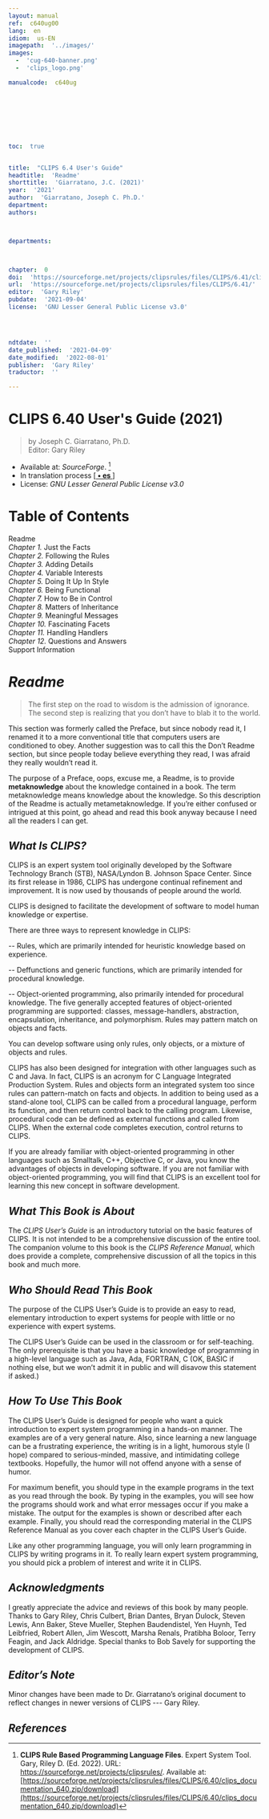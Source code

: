 ```yaml
---
layout: manual
ref:  c640ug00
lang:  en
idiom:  us-EN
imagepath:  '../images/'
images:
  -  'cug-640-banner.png'
  -  'clips_logo.png'

manualcode:  c640ug








toc:  true


title:  "CLIPS 6.4 User's Guide"
headtitle:  'Readme'
shorttitle:  'Giarratano, J.C. (2021)'
year:  '2021'
author:  'Giarratano, Joseph C. Ph.D.'
department:  
authors:



departments:



chapter:  0
doi:  'https://sourceforge.net/projects/clipsrules/files/CLIPS/6.41/clips_documentation_641.zip/download'
url:  'https://sourceforge.net/projects/clipsrules/files/CLIPS/6.41/'
editor:  'Gary Riley'
pubdate:  '2021-09-04'
license:  'GNU Lesser General Public License v3.0'




ndtdate:  ''
date_published:  '2021-04-09'
date_modified:  '2022-08-01'
publisher:  'Gary Riley'
traductor:  ''

---
```



<h1 class="no_toc">CLIPS 6.40 User's Guide (2021)</h1>

>  by  Joseph C. Giarratano, Ph.D.<br>
>  Editor: Gary Riley

-  Available at: _SourceForge_. [^1]
-  In translation process [[<strong> • es  </strong>]](/guides/clips-640/es/clips-640-user-guide-chapter-00_es.html)
-  License: _GNU Lesser General Public License v3.0_


# Table of Contents
Readme<br>
_Chapter 1._ Just the Facts<br>
_Chapter 2._ Following the Rules<br>
_Chapter 3._ Adding Details<br>
_Chapter 4._ Variable Interests<br>
_Chapter 5._ Doing It Up In Style<br>
_Chapter 6._ Being Functional<br>
_Chapter 7._ How to Be in Control<br>
_Chapter 8._ Matters of Inheritance<br>
_Chapter 9._ Meaningful Messages<br>
_Chapter 10._ Fascinating Facets<br>
_Chapter 11._ Handling Handlers<br>
_Chapter 12._ Questions and Answers<br>
Support Information<br>




#  _Readme_



>  The first step on the road to wisdom is the admission of ignorance. <br>The second step is realizing that you don’t have to blab it to the world.



This section was formerly called the Preface, but since nobody read it, I renamed it to a more  conventional title that computers users are conditioned to obey. Another suggestion was to call  this the Don’t Readme section, but since people today believe everything they read, I was afraid  they really wouldn’t read it.

The purpose of a Preface, oops, excuse me, a Readme, is to provide **metaknowledge** about  the knowledge contained in a book. The term metaknowledge means knowledge about the  knowledge. So this description of the Readme is actually metametaknowledge. If you’re either  confused or intrigued at this point, go ahead and read this book anyway because I need all the  readers I can get.


##  _What Is CLIPS?_

CLIPS is an expert system tool originally developed by the Software Technology Branch (STB),  NASA/Lyndon B. Johnson Space Center. Since its first release in 1986, CLIPS has undergone  continual refinement and improvement. It is now used by thousands of people around the world.

CLIPS is designed to facilitate the development of software to model human knowledge or  expertise.

There are three ways to represent knowledge in CLIPS:

-- Rules, which are primarily intended for heuristic knowledge based on experience.

-- Deffunctions and generic functions, which are primarily intended for procedural knowledge.

-- Object-oriented programming, also primarily intended for procedural knowledge. The five  generally accepted features of object-oriented programming are supported: classes,  message-handlers, abstraction, encapsulation, inheritance, and polymorphism. Rules may  pattern match on objects and facts.
  
You can develop software using only rules, only objects, or a mixture of objects and rules.

  CLIPS has also been designed for integration with other languages such as C and Java. In  fact, CLIPS is an acronym for C Language Integrated Production System. Rules and objects  form an integrated system too since rules can pattern-match on facts and objects. In addition to  being used as a stand-alone tool, CLIPS can be called from a procedural language, perform its  function, and then return control back to the calling program. Likewise, procedural code can be  defined as external functions and called from CLIPS. When the external code completes  execution, control returns to CLIPS.

If you are already familiar with object-oriented programming in other languages such as  Smalltalk, C++, Objective C, or Java, you know the advantages of objects in developing  software. If you are not familiar with object-oriented programming, you will find that CLIPS is  an excellent tool for learning this new concept in software development.

##  _What This Book is About_

The _CLIPS User’s Guide_ is an introductory tutorial on the basic features of CLIPS. It is not  intended to be a comprehensive discussion of the entire tool. The companion volume to this  book is the _CLIPS Reference Manual_, which does provide a complete, comprehensive discussion of  all the topics in this book and much more.

##  _Who Should Read This Book_

The purpose of the CLIPS User’s Guide is to provide an easy to read, elementary introduction to  expert systems for people with little or no experience with expert systems.

The CLIPS User’s Guide can be used in the classroom or for self-teaching. The only  prerequisite is that you have a basic knowledge of programming in a high-level language such as  Java, Ada, FORTRAN, C (OK, BASIC if nothing else, but we won’t admit it in public and will  disavow this statement if asked.)

##  _How To Use This Book_

The CLIPS User’s Guide is designed for people who want a quick introduction to expert system  programming in a hands-on manner. The examples are of a very general nature. Also, since  learning a new language can be a frustrating experience, the writing is in a light, humorous style  (I hope) compared to serious-minded, massive, and intimidating college textbooks. Hopefully, the  humor will not offend anyone with a sense of humor.

For maximum benefit, you should type in the example programs in the text as you read  through the book. By typing in the examples, you will see how the programs should work and  what error messages occur if you make a mistake. The output for the examples is shown or  described after each example. Finally, you should read the corresponding material in the CLIPS  Reference Manual as you cover each chapter in the CLIPS User’s Guide.

Like any other programming language, you will only learn programming in CLIPS by writing  programs in it. To really learn expert system programming, you should pick a problem of interest  and write it in CLIPS.

##  _Acknowledgments_

I greatly appreciate the advice and reviews of this book by many people. Thanks to Gary Riley,  Chris Culbert, Brian Dantes, Bryan Dulock, Steven Lewis, Ann Baker, Steve Mueller, Stephen  Baudendistel, Yen Huynh, Ted Leibfried, Robert Allen, Jim Wescott, Marsha Renals, Pratibha Boloor, Terry Feagin, and Jack Aldridge. Special thanks to Bob Savely for supporting the  development of CLIPS.
    
    

##  _Editor’s Note_

Minor changes have been made to Dr. Giarratano’s original document to reflect changes in  newer versions of CLIPS --- Gary Riley.









##  _References_

[^1]: **CLIPS Rule Based Programming Language Files**. Expert System Tool. Gary, Riley D. (Ed. 2022). URL: https://sourceforge.net/projects/clipsrules/. Available at: [https://sourceforge.net/projects/clipsrules/files/CLIPS/6.40/clips_documentation_640.zip/download](https://sourceforge.net/projects/clipsrules/files/CLIPS/6.40/clips_documentation_640.zip/download)




